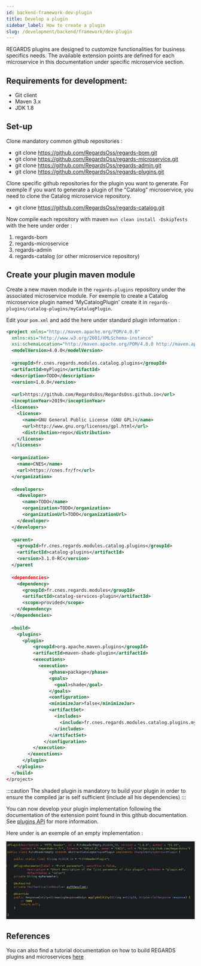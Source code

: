 ```yaml
---
id: backend-framework-dev-plugin
title: Develop a plugin
sidebar_label: How to create a plugin
slug: /development/backend/framework/dev-plugin
---
```


REGARDS plugins are designed to customize functionalities for business specifics needs. The available extension points are defined for each microservice in this documentation under specific microservice section.

## Requirements for development:

- Git client
- Maven 3.x
- JDK 1.8

## Set-up

Clone mandatory common github repositories :  
* git clone https://github.com/RegardsOss/regards-bom.git
* git clone https://github.com/RegardsOss/regards-microservice.git
* git clone https://github.com/RegardsOss/regards-admin.git
* git clone https://github.com/RegardsOss/regards-plugins.git

Clone specific github repositories for the plugin you want to generate. For exemple if you want to generate a plugin of the "Catalog" microservice, you need to clone the Catalog microservice repository.
 * git clone https://github.com/RegardsOss/regards-catalog.git

Now compile each repository with maven `mvn clean install -DskipTests` with the here under order :
 1. regards-bom
 2. regards-microservice
 3. regards-admin
 4. regards-catalog (or other microservice repository)

## Create your plugin maven module

Create a new maven module in the `regards-plugins` repository under the associated microservice module. For exemple to create a Catalog microservice plugin named 'MyCatalogPlugin' create it in `regards-plugins/catalog-plugins/myCatalogPlugin`.
  
Edit your `pom.xml` and add the here under standard plugin information :
```xml
<project xmlns="http://maven.apache.org/POM/4.0.0"
  xmlns:xsi="http://www.w3.org/2001/XMLSchema-instance"
  xsi:schemaLocation="http://maven.apache.org/POM/4.0.0 http://maven.apache.org/xsd/maven-4.0.0.xsd">
  <modelVersion>4.0.0</modelVersion>

  <groupId>fr.cnes.regards.modules.catalog.plugins</groupId>
  <artifactId>myPlugin</artifactId>
  <description>TODO</description>
  <version>1.0.0</version>

  <url>https://github.com/RegardsOss/RegardsOss.github.io</url>
  <inceptionYear>2019</inceptionYear>
  <licenses>
    <license>
      <name>GNU General Public License (GNU GPL)</name>
      <url>http://www.gnu.org/licenses/gpl.html</url>
      <distribution>repo</distribution>
    </license>
  </licenses>

  <organization>
    <name>CNES</name>
    <url>https://cnes.fr/fr</url>
  </organization>

  <developers>
    <developer>
      <name>TODO</name>
      <organization>TODO</organization>
      <organizationUrl>TODO</organizationUrl>
    </developer>
  </developers>

  <parent>
    <groupId>fr.cnes.regards.modules.catalog.plugins</groupId>
    <artifactId>catalog-plugins</artifactId>
    <version>3.1.0-RC</version>
  </parent

  <dependencies>
    <dependency>
      <groupId>fr.cnes.regards.modules</groupId>
      <artifactId>catalog-services-plugin</artifactId>
      <scope>provided</scope>
    </dependency>
  </dependencies>

  <build>
    <plugins>
      <plugin>
          <groupId>org.apache.maven.plugins</groupId>
          <artifactId>maven-shade-plugin</artifactId>
          <executions>
            <execution>
                <phase>package</phase>
                <goals>
                  <goal>shade</goal>
                </goals>
                <configuration>
                <minimizeJar>false</minimizeJar>
                <artifactSet>
                  <includes>
                    <include>fr.cnes.regards.modules.catalog.plugins.myPlugin:*</include>
                  </includes>
                </artifactSet>
              </configuration>
          </execution>
        </executions>
      </plugin>
    </plugins>
  </build>
</project>
```

:::caution
The shaded plugin is mandatory to build your plugin in order to ensure the compiled jar is self sufficient (include all his dependencies)
:::

You can now develop your plugin implementation following the documentation of the extension point found in this github documentation.
See [plugins API](plugins-api) for more information.

Here under is an exemple of an empty implementation :

![](/img/docs/backend-plugin-impl-exemple.png)


## References 

You can also find a tutorial documentation on how to build REGARDS plugins and microservices [here](/docs/regards-backend-tutorial.odp)  
